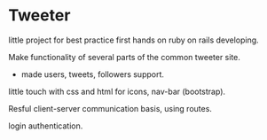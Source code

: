 # Tweeter

little project for best practice first hands on ruby on rails developing.

Make functionality of several parts of the common tweeter site.
  * made users, tweets, followers support.
  
little touch with css and html for icons, nav-bar (bootstrap).

Resful client-server communication basis, using routes.

login authentication.
